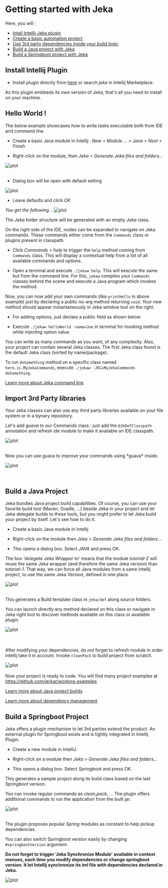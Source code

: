 # Getting started with Jeka

Here, you will :
* [Intall Intellij Jeka plugin](#install)
* [Create a basic automation project](#helloworld)
* [Use 3rd party dependencies inside your build logic](#import)
* [Build a Java project with Jeka](#java)
* [Build a Springboot project with Jeka](#springboot)

## Install Intellij Plugin <a name="install"></a>

* Install plugin directly from [here](https://plugins.jetbrains.com/plugin/13489-jeka)
or search _jeka_ in Intellij Marketplace.

As this plugin embbeds its own version of _Jeka_, that's all you need to install on your machine.

## Hello World ! <a name="helloworld"></a>

The below example showcases how to write tasks executable both from IDE and command line. 

* Create a basic Java module in Intellij : _New_ > _Module ..._ > _Java_ > _Next_ > _Finish_


* Right-click on the module, then _Jeka_ > _Generate Jeka files and folders..._

![plot](images/generate-jeka-files.png)
<br/><br/>
* Dialog box will be open with default setting

![plot](images/create-jeka-files.png)

* Leave defaults and click _OK_

_You get the following..._
![plot](images/scaffolded-1.png)


The _Jeka_ folder structure will be generated with an empty _Jeka_ class.

On the right side of the IDE, nodes can be expanded to navigate on Jeka commands. These commands either come from the `Commands` class or plugins present in classpath.

* Click _Commands_ > _help_ to trigger the `help` method coming from `Commands` class.
This will display a contextual help from a list of all available commands and options.
  
  
* Open a terminal and execute `./jekaw help`. This will execute the same but from the command line. For this, 
  `jekaw` compiles your `Commands` classes behind the scene and execute a Java program which invokes the method.


Now, you can now add your own commands (like `printHello` in above example) just by declaring a public no-arg method returning `void`.
Your new method should appear instantaneously in Jeka window tool on the right.

* For adding options, just declare a public field as shown below.


* Execute `./jekaw helloWorld -name=Joe` in terminal for invoking method while injecting option value.

You can write as many commands as you want, of any complexity. Also, your project can contain several Jeka classes.
The first Jeka class found is the default Jeka class (sorted by name/package).

To run `doSomething` method on a specific class named `here.is.MyJekaCommands`, execute `./jekaw -JKC=MyJekaCommands doSomething`.

[Learn more about Jeka command line](Reference%20Guide/1.1.%20Jeka%20Runtime.md)

## Import 3rd Party libraries <a name="import"></a>

Your Jeka classes can also use any third party libraries available on your file system or in a bynary repository.

Let's add *guava* to our Commands class : just add the `@JkDefClasspath` annotation and refresh ide module to 
make it available on IDE classpath.

![plot](images/import-guava.png)

<br/>
Now you can use guava to improve your commands using *guava* inside.

![plot](images/run-guava.png)

<br/>

## Build a Java Project <a name="java"></a>

Jeka bundles Java project build capabilities. Of course, you can use your favorite build tool (Maven, Gradle, ...) 
beside Jeka in your project and let Jeka delegate builds to these tools, but you might prefer to let Jeka build 
your project by itself. Let's see how to do it.

* Create a basic Java module in Intellij 


* Right-click on the module then _Jeka_ > _Generate Jeka files and folders..._


* This opens a dialog box. Select *JAVA* and press OK.

The box *'delegate Jeka Wrapper to'* means that the module *tutorial-2* will reuse the same Jeka wrapper 
(and therefore the same Jeka version) than *tutorial-1*. That way, we can force all Java modules from a same Intellij 
project, to use the same Jeka Version, defined in one place.

![plot](images/create-jeka-files-java.png)
<br/><br/>

This generates a Build template class in `jeka/def` along source folders.

You can launch directly any method declared on this class or navigate in Jeka right tool to discover methods available 
on this class or available plugin.

![plot](images/scaffolded-java.png)

<br/><br/>
After modifying your dependencies, do not forget to refresh module in order intellij take it in account.
Invoke `cleanPack` to build project from scratch.

![plot](images/refresh.png)
<br/><br/>
Now your project is ready to code. You will find many project examples at https://github.com/jerkar/working-examples

[Learn more about Java project builds](Reference%20Guide/2.4.%20Java.md)

[Learn more about dependency management](Reference%20Guide/2.3.%20Dependency%20management.md)
<br/>

## Build a Springboot Project <a name="springboot"></a>

Jeka offers a plugin mechanism to let 3rd parties extend the product. An external plugin for Springboot 
exists and is tightly integrated in Intellij Plugin.

* Create a new module in IntelliJ


* Right-click on a module then _Jeka_ > _Generate Jeka files and folders..._


* This opens a dialog box. Select *Springboot* and press OK.

This generates a sample project along its build class based on the last *Springboot* version.

You can invoke regular commands as *clean*,*pack*, ... The plugin offers additional commands 
to run the application from the built jar.

![plot](images/scaffolded-springboot-1.png)
<br/><br/>

The plugin proposes popular _Spring_ modules as constant to help pickup dependencies.

You can also switch Springboot version easily by changing `#springbootVersion` argument.

**Do not forget to trigger 'Jeka Synchronize Module' available in context menues, each time you modify dependencies or change springboot version.
It let Intellij synchronize its iml file with dependencies declared in Jeka.**

![plot](images/scaffolded-springboot-2.png)

